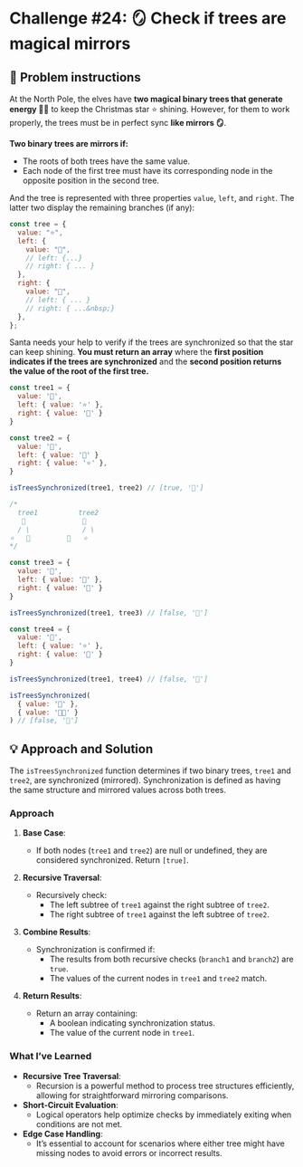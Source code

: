 # Challenge #24: 🪞 Check if trees are magical mirrors

## 🧠 Problem instructions

At the North Pole, the elves have **two magical binary trees that generate energy 🌲🌲** to keep the Christmas star ⭐️ shining. However, for them to work properly, the trees must be in perfect sync **like mirrors 🪞**.

**Two binary trees are mirrors if:**

- The roots of both trees have the same value.
- Each node of the first tree must have its corresponding node in the opposite position in the second tree.

And the tree is represented with three properties `value`, `left`, and `right`. The latter two display the remaining branches (if any):

```javascript
const tree = {
  value: "⭐️",
  left: {
    value: "🎅",
    // left: {...}
    // right: { ... }
  },
  right: {
    value: "🎁",
    // left: { ... }
    // right: { ...&nbsp;}
  },
};
```

Santa needs your help to verify if the trees are synchronized so that the star can keep shining. **You must return an array** where the **first position indicates if the trees are synchronized** and the **second position returns the value of the root of the first tree.**

```javascript
const tree1 = {
  value: '🎄',
  left: { value: '⭐' },
  right: { value: '🎅' }
}

const tree2 = {
  value: '🎄',
  left: { value: '🎅' }
  right: { value: '⭐' },
}

isTreesSynchronized(tree1, tree2) // [true, '🎄']

/*
  tree1          tree2
   🎄              🎄
  / \             / \
⭐   🎅         🎅   ⭐
*/

const tree3 = {
  value: '🎄',
  left: { value: '🎅' },
  right: { value: '🎁' }
}

isTreesSynchronized(tree1, tree3) // [false, '🎄']

const tree4 = {
  value: '🎄',
  left: { value: '⭐' },
  right: { value: '🎅' }
}

isTreesSynchronized(tree1, tree4) // [false, '🎄']

isTreesSynchronized(
  { value: '🎅' },
  { value: '🧑‍🎄' }
) // [false, '🎅']
```

## 💡 Approach and Solution

The `isTreesSynchronized` function determines if two binary trees, `tree1` and `tree2`, are synchronized (mirrored). Synchronization is defined as having the same structure and mirrored values across both trees.

### Approach

1. **Base Case**:

   - If both nodes (`tree1` and `tree2`) are null or undefined, they are considered synchronized. Return `[true]`.

2. **Recursive Traversal**:

   - Recursively check:
     - The left subtree of `tree1` against the right subtree of `tree2`.
     - The right subtree of `tree1` against the left subtree of `tree2`.

3. **Combine Results**:

   - Synchronization is confirmed if:
     - The results from both recursive checks (`branch1` and `branch2`) are `true`.
     - The values of the current nodes in `tree1` and `tree2` match.

4. **Return Results**:
   - Return an array containing:
     - A boolean indicating synchronization status.
     - The value of the current node in `tree1`.

### What I’ve Learned

- **Recursive Tree Traversal**:
  - Recursion is a powerful method to process tree structures efficiently, allowing for straightforward mirroring comparisons.
- **Short-Circuit Evaluation**:
  - Logical operators help optimize checks by immediately exiting when conditions are not met.
- **Edge Case Handling**:
  - It’s essential to account for scenarios where either tree might have missing nodes to avoid errors or incorrect results.
